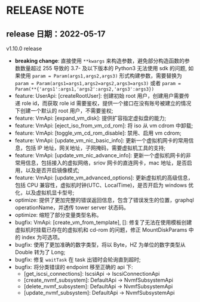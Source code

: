 # RELEASE NOTE

## release 日期：2022-05-17

v1.10.0 release

- **breaking change**: 直接使用 `**kwargs` 来构造参数，避免部分构造函数的参数数量超过 255 导致的 3.7- 及以下版本的 Python3 无法使用 sdk 的问题, 如果使用 `param = Param(args1,args2,args3)` 形式构建参数，需要替换为 `param = Param(args1=args1,args2=args2,args3=args3)` 或者 `param = Param(**{'args1':args1,'args2':args2,'args3':args3})`
- feature: UserApi: [createRootUser]: 创建初始 root 用户，创建用户需要传递 role id，而获取 role id 需要鉴权，提供一个接口在没有账号被建立的情况下创建一个默认的 root 用户，不需要鉴权;
- feature: VmApi: [expand_vm_disk]: 提供扩容指定虚拟盘的能力;
- feature: VmApi: [eject_iso_from_vm_cd_rom]: 将 iso 从 vm cdrom 中卸载;
- feature: VmApi: [toggle_vm_cd_rom_disable]: 禁用、启用 vm cdrom;
- feature: VmApi: [update_vm_nic_basic_info]: 更新一个虚拟机网卡的常用信息，包括 IP 地址，网关地址，子网掩码，需要虚拟机工具的支持;
- feature: VmApi: [update_vm_nic_advance_info]: 更新一个虚拟机网卡的非常用信息，包括接入的虚拟网络，sriov 网卡的直连网卡，mac 地址，是否启用，以及是否开启镜像模式;
- feature: VmApi: [update_vm_advanced_options]: 更新虚拟机的高级信息，包括 CPU 兼容性，虚拟机时钟(UTC、LocalTime)，是否开启为 windows 优化，以及虚拟机显卡型号;
- optimize: 提供了更加完整的错误返回信息，包含了错误发生的位置，graphql operationName，并透传 tower server 状态码。
- optimize: 缩短了部分变量类型名称。
- bugfix: VmApi: [create_vm_from_template], []: 修复了无法在使用模板创建虚拟机时挂载已存在的虚拟机和 cd-rom 的问题，修正 MountDiskParams 中的 index 为可选项。
- bugfix: 使用了更加准确的数字类型，将以 Byte，HZ 为单位的数字类型从 Double 转为了 Long;
- bugfix: 修复 `waitTask` 在 task 出错时会轮询直到超时;
- bugfix: 将分类错误的 endpoint 移至正确的 api 下:
  - [get_iscsi_connections]: IscsiApi -> IscsiConnectionApi
  - [create_nvmf_subsystem]: DefaultApi -> NvmfSubsystemApi
  - [delete_nvmf_subsystem]: DefaultApi -> NvmfSubsystemApi
  - [update_nvmf_subsystem]: DefaultApi -> NvmfSubsystemApi
